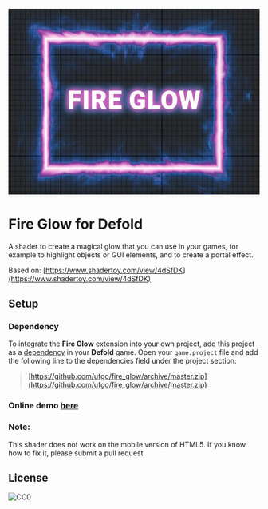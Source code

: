 ![](title.jpg)


# Fire Glow for Defold

A shader to create a magical glow that you can use in your games, for example to highlight objects or GUI elements, and to create a portal effect.

Based on: [https://www.shadertoy.com/view/4dSfDK](https://www.shadertoy.com/view/4dSfDK)

## Setup

### Dependency

To integrate the **Fire Glow** extension into your own project, add this project as a [dependency](https://www.defold.com/manuals/libraries/) in your **Defold** game. Open your `game.project` file and add the following line to the dependencies field under the project section:

> [https://github.com/ufgo/fire_glow/archive/master.zip](https://github.com/ufgo/fire_glow/archive/master.zip)  

### Online demo [here](https://on.itch.io/fire-glow)

### Note: 
This shader does not work on the mobile version of HTML5. If you know how to fix it, please submit a pull request.

## License
![CC0](http://i.creativecommons.org/p/zero/1.0/88x31.png)

